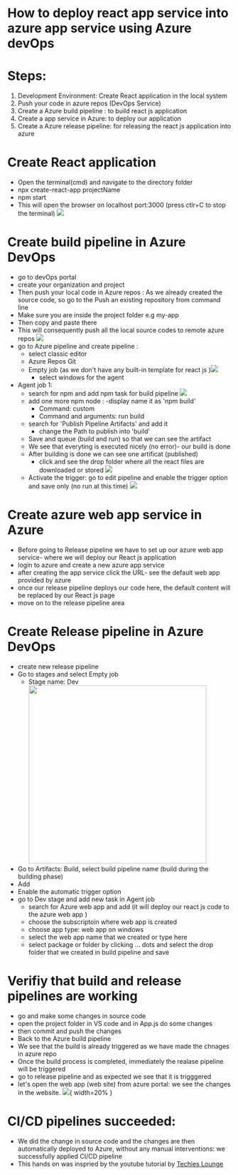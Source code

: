 # How to deploy react app service into azure app service using Azure devOps
# Steps:
1. Development Environment: Create React application in the local system
2. Push your code in azure repos (DevOps Service)
3. Create a Azure build pipeline : to build react js application
4. Create a app service in Azure: to deploy our application
5. Create a Azure release pipeline: for releasing the react js application into azure

# Create React application
- Open the terminal(cmd) and navigate to the directory folder
- npx create-react-app projectName
- npm start
- This will open the browser on localhost port:3000 (press ctlr+C to stop the terminal) ![](./images/Screenshot%20(569).png)

# Create build pipeline in Azure DevOps
- go to devOps portal
- create your organization and project
- Then push your local code in Azure repos : As we already created the source code, so go to the Push an existing repository from command line
- Make sure you are inside the project folder e.g my-app
- Then copy and paste there
- This will consequently push all the local source codes to remote azure repos ![](./images/Screenshot%20(552).png)
- go to Azure pipeline and create pipeline : 
  - select classic editor
  - Azure Repos Git
  - Empty job (as we don't have any built-in template for react js )![](./images/Screenshot%20(553).png)
    - select windows for the agent
- Agent job 1:
  - search for npm and add npm task for build pipeline ![](./images/Screenshot%20(556).png)
  - add one more npm node :
    -display name it as 'npm build'
    - Command: custom
    - Command and arguments: run build
  - search for 'Publish Pipeline Artifacts' and add it
    - change the Path to publish into 'build'
  - Save and queue (build and run) so that we can see the artifact
  - We see that everyting is executed nicely (no error)- our build is done
  - After building is done we can see one artificat (published)
    - click and see the drop folder where all the react files are downloaded or stored ![](./images/Screenshot%20(555).png)
  - Activate the trigger: go to edit pipeline and enable the trigger option and save only (no run at this time) ![](./images/Screenshot%20(559).png)
# Create azure web app service in Azure
- Before going to Release pipeline we have to set up our azure web app service- where we will deploy our React js application
- login to azure and create a new azure app service
- after creating the app service click the URL- see the default web app provided by azure
- once our release pipeline deploys our code here, the default content will be replaced by our React js page
- move on to the release pipeline area

# Create Release pipeline in Azure DevOps
- create new release pipeline
- Go to stages and select Empty job
  - Stage name: Dev <img src=./images/Screenshot%20(561).png width=400/>
- Go to Artifacts: Build, select build pipeline name (build during the building phase)
- Add
- Enable the automatic trigger option
- go to Dev stage and add new task in Agent job
  - search for Azure web app and add (it will deploy our react js code to the azure web app )
  - choose the subscriptoin where web app is created
  - choose app type: web app on windows
  - select the web app name that we created or type here
  - select package or folder by clicking ... dots and select the drop folder that we created in build pipeline and save

# Verifiy that build and release pipelines are working
- go and make some changes in source code
- open the project folder in VS code and in App.js do some changes
- then commit and push the changes
- Back to the Azure build pipeline
- We see that the build is already triggered as we have made the chnages in azure repo
- Once the build process is completed, immediately the realase pipeline will be triggered
- go to release pipeline and as expected we see that it is trigggered
- let's open the web app (web site) from azure portal: we see the changes in the website. ![](./images/Screenshot%20(567).png){ width=20% }

# CI/CD  pipelines succeeded:
- We did the change in source code and the changes are then automatically deployed to Azure, without any manual interventions: we successfully applied CI/CD pipeline 
- This hands on was inspried by the youtube tutorial by [Techies Lounge](https://www.youtube.com/watch?v=Ny5vJRfQito&ab_channel=TechiesLounge)






